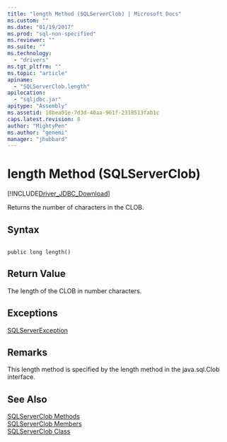 ```yaml
---
title: "length Method (SQLServerClob) | Microsoft Docs"
ms.custom: ""
ms.date: "01/19/2017"
ms.prod: "sql-non-specified"
ms.reviewer: ""
ms.suite: ""
ms.technology: 
  - "drivers"
ms.tgt_pltfrm: ""
ms.topic: "article"
apiname: 
  - "SQLServerClob.length"
apilocation: 
  - "sqljdbc.jar"
apitype: "Assembly"
ms.assetid: 18bea01e-7d3d-40aa-961f-2318513fab1c
caps.latest.revision: 8
author: "MightyPen"
ms.author: "genemi"
manager: "jhubbard"
---
```

# length Method (SQLServerClob)
[!INCLUDE[Driver_JDBC_Download](../../../includes/driver_jdbc_download.md)]

  Returns the number of characters in the CLOB.  
  
## Syntax  
  
```  
  
public long length()  
```  
  
## Return Value  
 The length of the CLOB in number characters.  
  
## Exceptions  
 [SQLServerException](../../../connect/jdbc/reference/sqlserverexception-class.md)  
  
## Remarks  
 This length method is specified by the length method in the java.sql.Clob interface.  
  
## See Also  
 [SQLServerClob Methods](../../../connect/jdbc/reference/sqlserverclob-methods.md)   
 [SQLServerClob Members](../../../connect/jdbc/reference/sqlserverclob-members.md)   
 [SQLServerClob Class](../../../connect/jdbc/reference/sqlserverclob-class.md)  
  
  